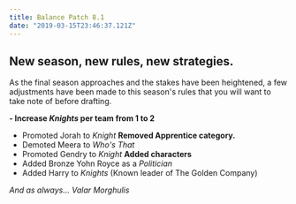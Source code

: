 ```yaml
---
title: Balance Patch 8.1
date: "2019-03-15T23:46:37.121Z"
---
```


## New season, new rules, new strategies.

As the final season approaches and the stakes have been heightened, a few adjustments have been made to this season's rules that you will want to take note of before drafting.

__- Increase *Knights* per team from 1 to 2__
- Promoted Jorah to *Knight*
__Removed Apprentice category.__
- Demoted Meera to *Who's That*
- Promoted Gendry to *Knight*
__Added characters__
- Added Bronze Yohn Royce as a *Politician*
- Added Harry to *Knights* (Known leader of The Golden Company)

*And as always... Valar Morghulis*

